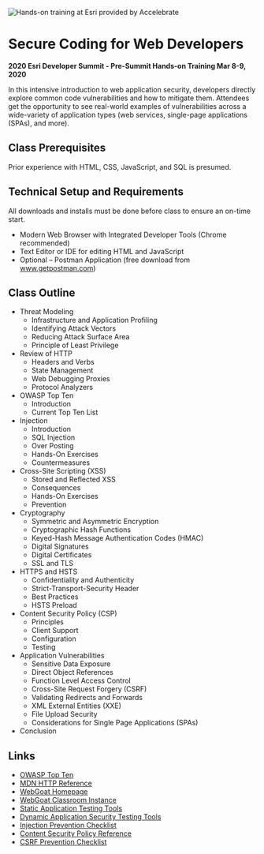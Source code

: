 ![Hands-on training at Esri provided by Accelebrate](https://deivu67oka01d.cloudfront.net/esri/esri_accelebrate4.jpg)

# Secure Coding for Web Developers
**2020 Esri Developer Summit - Pre-Summit Hands-on Training Mar 8-9, 2020**

In this intensive introduction to web application security, developers directly explore common code vulnerabilities and how to mitigate them. Attendees get the opportunity to see real-world examples of vulnerabilities across a wide-variety of application types (web services, single-page applications (SPAs), and more).

## Class Prerequisites

Prior experience with HTML, CSS, JavaScript, and SQL is presumed.

## Technical Setup and Requirements

All downloads and installs must be done before class to ensure an on-time start.

- Modern Web Browser with Integrated Developer Tools (Chrome recommended)
- Text Editor or IDE for editing HTML and JavaScript
- Optional – Postman Application (free download from www.getpostman.com)

## Class Outline
- Threat Modeling
  - Infrastructure and Application Profiling
  - Identifying Attack Vectors
  - Reducing Attack Surface Area
  - Principle of Least Privilege
- Review of HTTP 
  - Headers and Verbs
  - State Management
  - Web Debugging Proxies
  - Protocol Analyzers
- OWASP Top Ten 
  - Introduction
  - Current Top Ten List
- Injection
  - Introduction
  - SQL Injection
  - Over Posting
  - Hands-On Exercises
  - Countermeasures
- Cross-Site Scripting (XSS)
  - Stored and Reflected XSS
  - Consequences
  - Hands-On Exercises
  - Prevention
- Cryptography 
  - Symmetric and Asymmetric Encryption
  - Cryptographic Hash Functions
  - Keyed-Hash Message Authentication Codes (HMAC)
  - Digital Signatures
  - Digital Certificates
  - SSL and TLS
- HTTPS and HSTS
  - Confidentiality and Authenticity
  - Strict-Transport-Security Header
  - Best Practices
  - HSTS Preload
- Content Security Policy (CSP)
  - Principles
  - Client Support
  - Configuration
  - Testing
- Application Vulnerabilities 
  - Sensitive Data Exposure
  - Direct Object References
  - Function Level Access Control
  - Cross-Site Request Forgery (CSRF)
  - Validating Redirects and Forwards
  - XML External Entities (XXE)
  - File Upload Security
  - Considerations for Single Page Applications (SPAs)
- Conclusion

## Links
- [OWASP Top Ten](https://www.owasp.org/index.php/Category:OWASP_Top_Ten_Project)
- [MDN HTTP Reference](https://developer.mozilla.org/en-US/docs/Web/HTTP)
- [WebGoat Homepage](https://www.owasp.org/index.php/Category:OWASP_WebGoat_Project)
- [WebGoat Classroom Instance](http://3.91.78.49:8080/WebGoat)
- [Static Application Testing Tools](https://www.owasp.org/index.php/Source_Code_Analysis_Tools)
- [Dynamic Application Security Testing Tools](https://www.owasp.org/index.php/Category:Vulnerability_Scanning_Tools)
- [Injection Prevention Checklist](https://www.owasp.org/index.php/Web_Application_Security_Testing_Cheat_Sheet)
- [Content Security Policy Reference](https://content-security-policy.com)
- [CSRF Prevention Checklist](https://www.owasp.org/index.php/Cross-Site_Request_Forgery_(CSRF)_Prevention_Cheat_Sheet)
